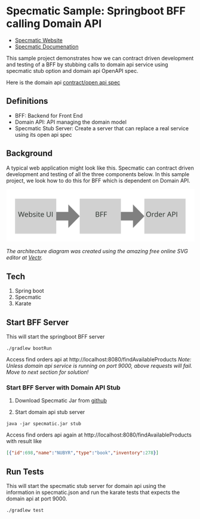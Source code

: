 # Specmatic Sample: Springboot BFF calling Domain API

* [Specmatic Website](https://specmatic.in)
* [Specmatic Documenation](https://specmatic.in/documentation.html)

This sample project demonstrates how we can contract driven development and testing of a BFF by stubbing calls to domain api service using specmatic stub  option and domain api OpenAPI spec.

Here is the domain api [contract/open api spec](https://github.com/znsio/specmatic-order-contracts/blob/main/in/specmatic/examples/store/api_order_v1.yaml)

## Definitions
* BFF: Backend for Front End
* Domain API: API managing the domain model
* Specmatic Stub Server: Create a server that can replace a real service using its open api spec

## Background
A typical web application might look like this. Specmatic can contract driven development and testing of all the three components below. In this sample project, we look how to do this for BFF which is dependent on Domain API.

![HTML client talks to client API which talks to backend api](specmatic-sample-architecture.svg)
 
_The architecture diagram was created using the amazing free online SVG editor at [Vectr](https://vectr.com)._

## Tech
1. Spring boot
2. Specmatic
3. Karate
 
## Start BFF Server
This will start the springboot BFF server
```shell
./gradlew bootRun
```
Access find orders api at http://localhost:8080/findAvailableProducts
_*Note:* Unless domain api service is running on port 9000, above requests will fail. Move to next section for solution!_

### Start BFF Server with Domain API Stub
1. Download Specmatic Jar from [github](https://github.com/znsio/specmatic/releases)

2. Start domain api stub server
```shell
java -jar specmatic.jar stub
```
Access find orders api again at http://localhost:8080/findAvailableProducts with result like
```json
[{"id":698,"name":"NUBYR","type":"book","inventory":278}]
```

## Run Tests
This will start the specmatic stub server for domain api using the information in specmatic.json and run the karate tests that expects the domain api at port 9000.
```shell
./gradlew test
```
